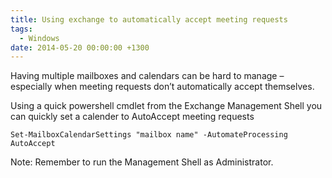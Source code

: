 ```yaml
---
title: Using exchange to automatically accept meeting requests
tags:
  - Windows
date: 2014-05-20 00:00:00 +1300
---
```


Having multiple mailboxes and calendars can be hard to manage &#8211; especially when meeting requests don&#8217;t automatically accept themselves.

Using a quick powershell cmdlet from the Exchange Management Shell you can quickly set a calender to AutoAccept meeting requests

    Set-MailboxCalendarSettings "mailbox name" -AutomateProcessing AutoAccept

Note: Remember to run the Management Shell as Administrator.
